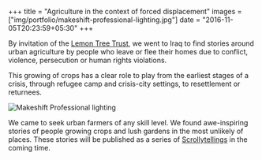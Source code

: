 +++
title = "Agriculture in the context of forced displacement"
images = ["img/portfolio/makeshift-professional-lighting.jpg"]
date = "2016-11-05T20:23:59+05:30"
+++

By invitation of the [Lemon Tree Trust](http://lemontreetrust.org), we went to Iraq to find stories around urban agriculture by people who leave or flee their homes due to conflict, violence, persecution or human rights violations.
<!--more-->

This growing of crops has a clear role to play from the earliest stages of a crisis, through refugee camp and crisis-city settings, to resettlement or returnees.

<img src="/img/portfolio/makeshift-professional-lighting.jpg" class="img-responsive" alt="Makeshift Professional lighting">

We came to seek urban farmers of any skill level. We found awe-inspiring stories of people growing crops and lush gardens in the most unlikely of places. These stories will be published as a series of [Scrollytellings](https://www.scrollytelling.io/) in the coming time.
